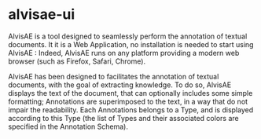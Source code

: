 # alvisae-ui

AlvisAE is a tool designed to seamlessly perform the annotation of textual documents. It it is a Web Application, no installation is needed to start using AlvisAE : Indeed, AlvisAE runs on any platform providing a modern web browser (such as Firefox, Safari, Chrome).

AlvisAE has been designed to facilitates the annotation of textual documents, with the goal of extracting knowledge. To do so, AlvisAE displays the text of the document, that can optionally includes some simple formatting;
Annotations are superimposed to the text, in a way that do not impair the readability.
Each Annotations belongs to a Type, and is displayed according to this Type (the list of Types and their associated colors are specified in the Annotation Schema).
